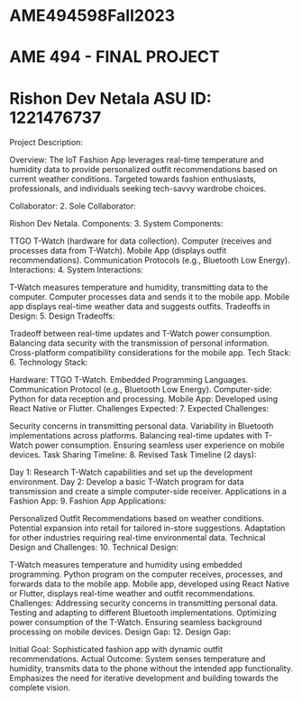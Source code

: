 # AME494598Fall2023

# AME 494 - FINAL PROJECT
# Rishon Dev Netala ASU ID: 1221476737

Project Description:

Overview:
The IoT Fashion App leverages real-time temperature and humidity data to provide personalized outfit recommendations based on current weather conditions.
Targeted towards fashion enthusiasts, professionals, and individuals seeking tech-savvy wardrobe choices.

Collaborator:
2. Sole Collaborator:

Rishon Dev Netala.
Components:
3. System Components:

TTGO T-Watch (hardware for data collection).
Computer (receives and processes data from T-Watch).
Mobile App (displays outfit recommendations).
Communication Protocols (e.g., Bluetooth Low Energy).
Interactions:
4. System Interactions:

T-Watch measures temperature and humidity, transmitting data to the computer.
Computer processes data and sends it to the mobile app.
Mobile app displays real-time weather data and suggests outfits.
Tradeoffs in Design:
5. Design Tradeoffs:

Tradeoff between real-time updates and T-Watch power consumption.
Balancing data security with the transmission of personal information.
Cross-platform compatibility considerations for the mobile app.
Tech Stack:
6. Technology Stack:

Hardware: TTGO T-Watch.
Embedded Programming Languages.
Communication Protocol (e.g., Bluetooth Low Energy).
Computer-side: Python for data reception and processing.
Mobile App: Developed using React Native or Flutter.
Challenges Expected:
7. Expected Challenges:

Security concerns in transmitting personal data.
Variability in Bluetooth implementations across platforms.
Balancing real-time updates with T-Watch power consumption.
Ensuring seamless user experience on mobile devices.
Task Sharing Timeline:
8. Revised Task Timeline (2 days):

Day 1: Research T-Watch capabilities and set up the development environment.
Day 2: Develop a basic T-Watch program for data transmission and create a simple computer-side receiver.
Applications in a Fashion App:
9. Fashion App Applications:

Personalized Outfit Recommendations based on weather conditions.
Potential expansion into retail for tailored in-store suggestions.
Adaptation for other industries requiring real-time environmental data.
Technical Design and Challenges:
10. Technical Design:

T-Watch measures temperature and humidity using embedded programming.
Python program on the computer receives, processes, and forwards data to the mobile app.
Mobile app, developed using React Native or Flutter, displays real-time weather and outfit recommendations.
Challenges:
Addressing security concerns in transmitting personal data.
Testing and adapting to different Bluetooth implementations.
Optimizing power consumption of the T-Watch.
Ensuring seamless background processing on mobile devices.
Design Gap:
12. Design Gap:

Initial Goal: Sophisticated fashion app with dynamic outfit recommendations.
Actual Outcome: System senses temperature and humidity, transmits data to the phone without the intended app functionality.
Emphasizes the need for iterative development and building towards the complete vision.
